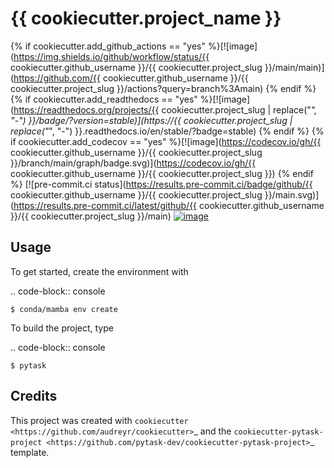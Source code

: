 # {{ cookiecutter.project_name }}

{% if cookiecutter.add_github_actions == "yes"
%}\[!\[image\](https://img.shields.io/github/workflow/status/{{
cookiecutter.github_username }}/{{ cookiecutter.project_slug
}}/main/main)\](https://github.com/{{ cookiecutter.github_username }}/{{
cookiecutter.project_slug }}/actions?query=branch%3Amain) {% endif %} {% if
cookiecutter.add_readthedocs == "yes" %}\[!\[image\](https://readthedocs.org/projects/{{
cookiecutter.project_slug | replace("_", "-") }}/badge/?version=stable)\](https://{{
cookiecutter.project_slug | replace("_", "-") }}.readthedocs.io/en/stable/?badge=stable)
{% endif %} {% if cookiecutter.add_codecov == "yes"
%}\[!\[image\](https://codecov.io/gh/{{ cookiecutter.github_username }}/{{
cookiecutter.project_slug }}/branch/main/graph/badge.svg)\](https://codecov.io/gh/{{
cookiecutter.github_username }}/{{ cookiecutter.project_slug }}) {% endif %}
\[!\[pre-commit.ci status\](https://results.pre-commit.ci/badge/github/{{
cookiecutter.github_username }}/{{ cookiecutter.project_slug
}}/main.svg)\](https://results.pre-commit.ci/latest/github/{{
cookiecutter.github_username }}/{{ cookiecutter.project_slug }}/main)
[![image](https://img.shields.io/badge/code%20style-black-000000.svg)](https://github.com/psf/black)

## Usage

To get started, create the environment with

.. code-block:: console

```
$ conda/mamba env create
```

To build the project, type

.. code-block:: console

```
$ pytask
```

## Credits

This project was created with `cookiecutter <https://github.com/audreyr/cookiecutter>`\_
and the
`cookiecutter-pytask-project <https://github.com/pytask-dev/cookiecutter-pytask-project>`\_
template.
